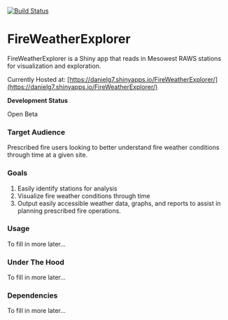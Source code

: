 [![Build Status](https://travis-ci.org/danielg7/FireWeatherExplorer.svg?branch=master)](https://travis-ci.org/danielg7/FireWeatherExplorer)

# FireWeatherExplorer

FireWeatherExplorer is a Shiny app that reads in Mesowest RAWS stations for visualization and exploration. 

Currently Hosted at: [https://danielg7.shinyapps.io/FireWeatherExplorer/](https://danielg7.shinyapps.io/FireWeatherExplorer/)


**Development Status**  

Open Beta

### Target Audience
Prescribed fire users looking to better understand fire weather conditions through time at a given site.

### Goals
1. Easily identify stations for analysis
2. Visualize fire weather conditions through time
3. Output easily accessible weather data, graphs, and reports to assist in planning prescribed fire operations.

### Usage

To fill in more later...

### Under The Hood

To fill in more later...

### Dependencies

To fill in more later...  
